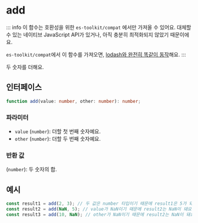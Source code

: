 # add

::: info
이 함수는 호환성을 위한 `es-toolkit/compat` 에서만 가져올 수 있어요. 대체할 수 있는 네이티브 JavaScript API가 있거나, 아직 충분히 최적화되지 않았기 때문이에요.

`es-toolkit/compat`에서 이 함수를 가져오면, [lodash와 완전히 똑같이 동작](../../../compatibility.md)해요.
:::

두 숫자를 더해요.

## 인터페이스

```typescript
function add(value: number, other: number): number;
```

### 파라미터

- `value` (`number`): 더할 첫 번째 숫자예요.
- `other` (`number`): 더할 두 번째 숫자예요.

### 반환 값

(`number`): 두 숫자의 합.

## 예시

```typescript
const result1 = add(2, 3); // 두 값은 number 타입이기 때문에 result1은 5가 돼요.
const result2 = add(NaN, 5); // value가 NaN이기 때문에 result2는 NaN이 돼요.
const result3 = add(10, NaN); // other가 NaN이기 때문에 result2는 NaN이 돼요
```
